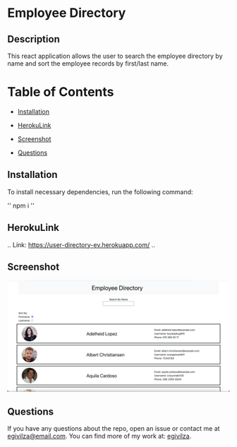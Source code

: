 # Employee Directory

## Description

This react application allows the user to search the employee directory by name and sort the employee records by first/last name.

# Table of Contents

* [Installation](#installation)

* [HerokuLink](#HerokuLink)

* [Screenshot](#screenshot)

* [Questions](#questions)

## Installation

To install necessary dependencies, run the following command:

''
npm i
''

## HerokuLink

..
Link: https://user-directory-ev.herokuapp.com/
..

## Screenshot

![alt text](screenshot.png)

## Questions

If you have any questions about the repo, open an issue or contact me at egivilza@email.com.
You can find more of my work at: [egivilza](https://github.com/egivilza).

